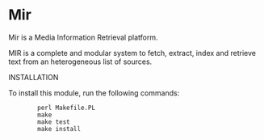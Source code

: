 # Mir
Mir is a Media Information Retrieval platform.

MIR is a complete and modular system to fetch, extract, index and retrieve text from an heterogeneous list of sources.

INSTALLATION

To install this module, run the following commands:

```
        perl Makefile.PL
        make
        make test
        make install
```
